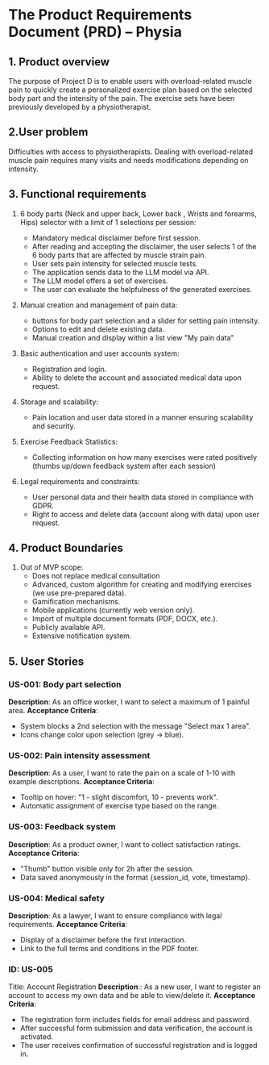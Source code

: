 # The Product Requirements Document (PRD) – Physia

## 1. Product overview
The purpose of Project D is to enable users with overload-related muscle pain to quickly 
create a personalized exercise plan based on the selected body part and the intensity of the pain. 
The exercise sets have been previously developed by a physiotherapist.

## 2.User problem
Difficulties with access to physiotherapists. Dealing with overload-related muscle pain requires
many visits and needs modifications depending on intensity.

## 3. Functional requirements
1. 6 body parts (Neck and upper back,  Lower back , Wrists and forearms, Hips) selector with a limit of 1 selections per session:
   - Mandatory medical disclaimer before first session.
   - After reading and accepting the disclaimer, the user selects 1 of the 6 body parts that are affected by muscle strain pain.
   - User sets pain intensity for selected muscle tests.
   - The application sends data to the LLM model via API.
   - The LLM model offers a set of exercises.
   - The user can evaluate the helpfulness of the generated exercises.

2. Manual creation and management of pain data:
    - buttons for body part selection and a slider for setting pain intensity.
    - Options to edit and delete existing data.
    - Manual creation and display within a list view "My pain data"

3. Basic authentication and user accounts system:
   - Registration and login.
   - Ability to delete the account and associated medical data upon request.

4. Storage and scalability:
   - Pain location and user data stored in a manner ensuring scalability and security.

5. Exercise Feedback Statistics:
   - Collecting information on how many exercises were rated positively (thumbs up/down feedback system after each session)

6. Legal requirements and constraints:
   - User personal data and their health data stored in compliance with GDPR.
   - Right to access and delete data (account along with data) upon user request.

## 4. Product Boundaries
1. Out of MVP scope:
   - Does not replace medical consultation
   - Advanced, custom algorithm for creating and modifying exercises (we use pre-prepared data).
   - Gamification mechanisms.
   - Mobile applications (currently web version only).
   - Import of multiple document formats (PDF, DOCX, etc.).
   - Publicly available API.
   - Extensive notification system.

## 5. User Stories

### US-001: Body part selection
**Description**: As an office worker, I want to select a maximum of 1 painful area.
**Acceptance Criteria**:
- System blocks a 2nd selection with the message "Select max 1 area".
- Icons change color upon selection (grey → blue).

### US-002: Pain intensity assessment
**Description**: As a user, I want to rate the pain on a scale of 1-10 with example descriptions.
**Acceptance Criteria**:
- Tooltip on hover: "1 - slight discomfort, 10 - prevents work".
- Automatic assignment of exercise type based on the range.

### US-003: Feedback system
**Description**: As a product owner, I want to collect satisfaction ratings.
**Acceptance Criteria**:
- "Thumb" button visible only for 2h after the session.
- Data saved anonymously in the format {session_id, vote, timestamp}.

### US-004: Medical safety
**Description**: As a lawyer, I want to ensure compliance with legal requirements.
**Acceptance Criteria**:
- Display of a disclaimer before the first interaction.
- Link to the full terms and conditions in the PDF footer.

### ID: US-005
Title: Account Registration
**Description**:: As a new user, I want to register an account to access my own data and be able to view/delete it.
**Acceptance Criteria**:
- The registration form includes fields for email address and password.
- After successful form submission and data verification, the account is activated.
- The user receives confirmation of successful registration and is logged in.
